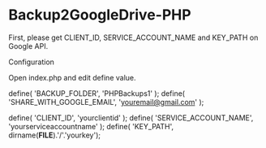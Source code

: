 Backup2GoogleDrive-PHP
======================

First, please get CLIENT_ID, SERVICE_ACCOUNT_NAME and KEY_PATH on Google API.

Configuration

Open index.php and edit define value.

define( 'BACKUP_FOLDER', 'PHPBackups1' );
define( 'SHARE_WITH_GOOGLE_EMAIL', 'youremail@gmail.com' );

define( 'CLIENT_ID',  'yourclientid' );
define( 'SERVICE_ACCOUNT_NAME', 'yourserviceaccountname' );
define( 'KEY_PATH', dirname(__FILE__).'/'.'yourkey');
